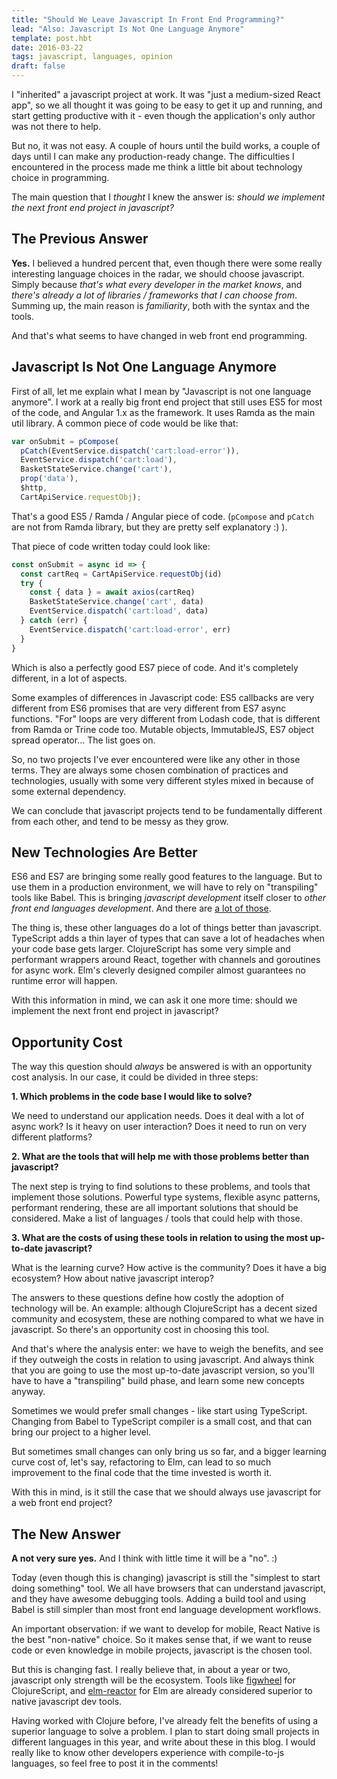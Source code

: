 ```yaml
---
title: "Should We Leave Javascript In Front End Programming?"
lead: "Also: Javascript Is Not One Language Anymore"
template: post.hbt
date: 2016-03-22
tags: javascript, languages, opinion
draft: false
---
```


I "inherited" a javascript project at work. It was "just a medium-sized React app", so we all thought it was going to be easy to get it up and running, and start getting productive with it - even though the application's only author was not there to help.

But no, it was not easy. A couple of hours until the build works, a couple of days until I can make any production-ready change. The difficulties I encountered in the process made me think a little bit about technology choice in programming.

The main question that I *thought* I knew the answer is: *should we implement the next front end project in javascript?*

## The Previous Answer

**Yes.** I believed a hundred percent that, even though there were some really interesting language choices in the radar, we should choose javascript. Simply because *that's what every developer in the market knows*, and *there's already a lot of libraries / frameworks that I can choose from*. Summing up, the main reason is *familiarity*, both with the syntax and the tools.

And that's what seems to have changed in web front end programming.

## Javascript Is Not One Language Anymore

First of all, let me explain what I mean by "Javascript is not one language anymore". I work at a really big front end project that still uses ES5 for most of the code, and Angular 1.x as the framework. It uses Ramda as the main util library. A common piece of code would be like that:

```js
var onSubmit = pCompose(
  pCatch(EventService.dispatch('cart:load-error')),
  EventService.dispatch('cart:load'),
  BasketStateService.change('cart'),
  prop('data'),
  $http,
  CartApiService.requestObj);
```

That's a good ES5 / Ramda / Angular piece of code. (`pCompose` and `pCatch` are not from Ramda library, but they are pretty self explanatory :) ).

That piece of code written today could look like:

```js
const onSubmit = async id => {
  const cartReq = CartApiService.requestObj(id)
  try {
    const { data } = await axios(cartReq)
    BasketStateService.change('cart', data)
    EventService.dispatch('cart:load', data)
  } catch (err) {
    EventService.dispatch('cart:load-error', err)
  }
}
```

Which is also a perfectly good ES7 piece of code. And it's completely different, in a lot of aspects.

Some examples of differences in Javascript code: ES5 callbacks are very different from ES6 promises that are very different from ES7 async functions. "For" loops are very different from Lodash code, that is different from Ramda or Trine code too. Mutable objects, ImmutableJS, ES7 object spread operator... The list goes on.

So, no two projects I've ever encountered were like any other in those terms. They are always some chosen combination of practices and technologies, usually with some very different styles mixed in because of some external dependency.

We can conclude that javascript projects tend to be fundamentally different from each other, and tend to be messy as they grow.

## New Technologies Are Better

ES6 and ES7 are bringing some really good features to the language. But to use them in a production environment, we will have to rely on "transpiling" tools like Babel. This is bringing *javascript development* itself closer to *other front end languages development*. And there are [a lot of those](https://github.com/jashkenas/coffeescript/wiki/list-of-languages-that-compile-to-js).

The thing is, these other languages do a lot of things better than javascript. TypeScript adds a thin layer of types that can save a lot of headaches when your code base gets larger. ClojureScript has some very simple and performant wrappers around React, together with channels and goroutines for async work. Elm's cleverly designed compiler almost guarantees no runtime error will happen.  

With this information in mind, we can ask it one more time: should we implement the next front end project in javascript?

## Opportunity Cost

The way this question should *always* be answered is with an opportunity cost analysis. In our case, it could be divided in three steps:

**1. Which problems in the code base I would like to solve?**

We need to understand our application needs. Does it deal with a lot of async work? Is it heavy on user interaction? Does it need to run on very different platforms?

**2. What are the tools that will help me with those problems better than javascript?**

The next step is trying to find solutions to these problems, and tools that implement those solutions. Powerful type systems, flexible async patterns, performant rendering, these are all important solutions that should be considered. Make a list of languages / tools that could help with those.

**3. What are the costs of using these tools in relation to using the most up-to-date javascript?**

What is the learning curve? How active is the community? Does it have a big ecosystem? How about native javascript interop?

The answers to these questions define how costly the adoption of technology will be. An example: although ClojureScript has a decent sized community and ecosystem, these are nothing compared to what we have in javascript. So there's an opportunity cost in choosing this tool.

And that's where the analysis enter: we have to weigh the benefits, and see if they outweigh the costs in relation to using javascript. And always think that you are going to use the most up-to-date javascript version, so you'll have to have a "transpiling" build phase, and learn some new concepts anyway.

Sometimes we would prefer small changes - like start using TypeScript. Changing from Babel to TypeScript compiler is a small cost, and that can bring our project to a higher level.

But sometimes small changes can only bring us so far, and a bigger learning curve cost of, let's say, refactoring to Elm, can lead to so much improvement to the final code that the time invested is worth it.

With this in mind, is it still the case that we should always use javascript for a web front end project?

## The New Answer

**A not very sure yes.** And I think with little time it will be a "no". :)

Today (even though this is changing) javascript is still the "simplest to start doing something" tool. We all have browsers that can understand javascript, and they have awesome debugging tools. Adding a build tool and using Babel is still simpler than most front end language development workflows.

An important observation: if we want to develop for mobile, React Native is the best "non-native" choice. So it makes sense that, if we want to reuse code or even knowledge in mobile projects, javascript is the chosen tool.

But this is changing fast. I really believe that, in about a year or two, javascript only strength will be the ecosystem. Tools like [figwheel](https://github.com/bhauman/lein-figwheel) for ClojureScript, and [elm-reactor](https://github.com/elm-lang/elm-reactor) for Elm are already considered superior to native javascript dev tools.

Having worked with Clojure before, I've already felt the benefits of using a superior language to solve a problem. I plan to start doing small projects in different languages in this year, and write about these in this blog. I would really like to know other developers experience with compile-to-js languages, so feel free to post it in the comments!
